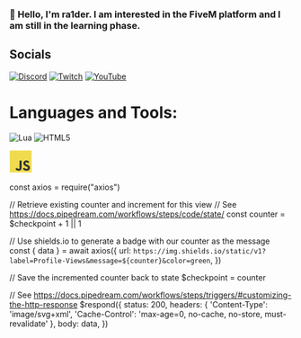 ### 👋 Hello, I'm ra1der. I am interested in the FiveM platform and I am still in the learning phase.



## Socials
[![Discord](https://img.shields.io/badge/Discord-%237289DA.svg?logo=discord&logoColor=white)](https://discord.gg/wilddevelopment) 
[![Twitch](https://img.shields.io/badge/Twitch-%239146FF.svg?logo=Twitch&logoColor=white)](https://twitch.tv/ra1derlive) 
[![YouTube](https://img.shields.io/badge/YouTube-%23FF0000.svg?logo=YouTube&logoColor=white)](https://www.youtube.com/channel/UCgSXZ-Vmasr5-tgzjpAmSyA) 

# Languages and Tools:
![Lua](https://img.shields.io/badge/lua-%232C2D72.svg?style=for-the-badge&logo=lua&logoColor=white) ![HTML5](https://img.shields.io/badge/html5-%23E34F26.svg?style=for-the-badge&logo=html5&logoColor=white)
<p align="left"> <a href="https://developer.mozilla.org/en-US/docs/Web/JavaScript" target="_blank" rel="noreferrer"> <img src="https://raw.githubusercontent.com/devicons/devicon/master/icons/javascript/javascript-original.svg" alt="javascript" width="40" height="40"/> </a> </p>

const axios = require("axios")

// Retrieve existing counter and increment for this view
// See https://docs.pipedream.com/workflows/steps/code/state/
const counter = $checkpoint + 1 || 1

// Use shields.io to generate a badge with our counter as the message
const { data } = await axios({
  url: `https://img.shields.io/static/v1?label=Profile-Views&message=${counter}&color=green`,
})

// Save the incremented counter back to state
$checkpoint = counter

// See https://docs.pipedream.com/workflows/steps/triggers/#customizing-the-http-response
$respond({
  status: 200,
  headers: {
    'Content-Type': 'image/svg+xml',
    'Cache-Control': 'max-age=0, no-cache, no-store, must-revalidate'
  },
  body: data,
}) 

